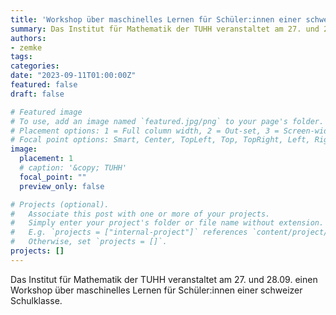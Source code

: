 ```yaml
---
title: 'Workshop über maschinelles Lernen für Schüler:innen einer schweizer Schulklasse'
summary: Das Institut für Mathematik der TUHH veranstaltet am 27. und 28.09. einen Workshop über maschinelles Lernen für Schüler:innen einer schweizer Schulklasse.
authors:
- zemke
tags:
categories:
date: "2023-09-11T01:00:00Z"
featured: false
draft: false

# Featured image
# To use, add an image named `featured.jpg/png` to your page's folder.
# Placement options: 1 = Full column width, 2 = Out-set, 3 = Screen-width
# Focal point options: Smart, Center, TopLeft, Top, TopRight, Left, Right, BottomLeft, Bottom, BottomRight
image:
  placement: 1
  # caption: '&copy; TUHH'
  focal_point: ""
  preview_only: false

# Projects (optional).
#   Associate this post with one or more of your projects.
#   Simply enter your project's folder or file name without extension.
#   E.g. `projects = ["internal-project"]` references `content/project/deep-learning/index.md`.
#   Otherwise, set `projects = []`.
projects: []
---
```


Das Institut für Mathematik der TUHH veranstaltet am 27. und 28.09. einen Workshop über maschinelles Lernen für Schüler:innen einer schweizer Schulklasse.
